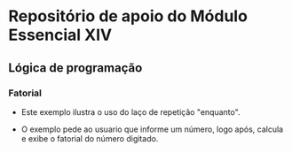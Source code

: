 # Repositório de apoio do Módulo Essencial XIV

## Lógica de programação

### Fatorial

- Este exemplo ilustra o uso do laço de repetição "enquanto".

- O exemplo pede ao usuario que informe um número, logo após, calcula e exibe o fatorial do número digitado.
